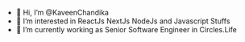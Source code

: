 - 👋 Hi, I’m @KaveenChandika
- 👀 I’m interested in ReactJs NextJs NodeJs and Javascript Stuffs
- 🌱 I’m currently working as Senior Software Engineer in Circles.Life

<!---
KaveenChandika/KaveenChandika is a ✨ special ✨ repository because its `README.md` (this file) appears on your GitHub profile.
You can click the Preview link to take a look at your changes.
--->
